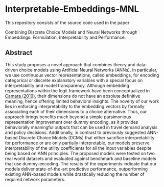 # Interpretable-Embeddings-MNL
This repository consists of the source code used in the paper:

Combining Discrete Choice Models and Neural Networks through Embeddings: Formulation, Interpretability and Performance.

## Abstract
This study proposes a novel approach that combines theory and data-driven choice models using Artificial Neural Networks (ANNs). In particular, we use continuous vector representations, called embeddings, for encoding categorical or discrete explanatory variables with a special focus on interpretability and model transparency. Although embedding representations within the logit framework have been conceptualized in [Camara (2019)](https://arxiv.org/abs/1909.00154), their dimensions do not have an absolute definitive meaning, hence offering limited behavioral insights. The novelty of our work lies in enforcing interpretability to the embedding vectors by formally associating each of their dimensions to a choice alternative. Thus, our approach brings benefits much beyond a simple parsimonious representation improvement over dummy encoding, as it provides behaviorally meaningful outputs that can be used in travel demand analysis and policy decisions. Additionally, in contrast to previously suggested ANN-based Discrete Choice Models (DCMs) that either sacrifice interpretability for performance or are only partially interpretable, our models preserve interpretability of the utility coefficients for all the input variables despite being based on ANN principles. The proposed models were tested on two real world datasets and evaluated against benchmark and baseline models that use dummy-encoding. The results of the experiments indicate that our models deliver state-of-the-art predictive performance, outperforming existing ANN-based models while drastically reducing the number of required network parameters.
